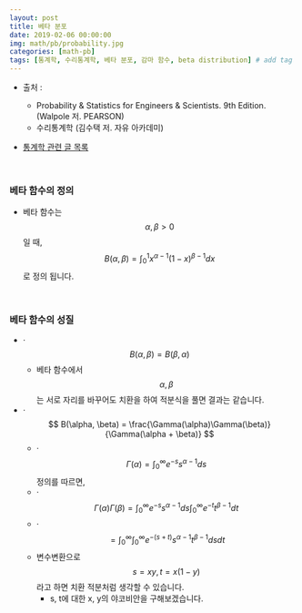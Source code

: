 ```yaml
---
layout: post
title: 베타 분포
date: 2019-02-06 00:00:00
img: math/pb/probability.jpg
categories: [math-pb] 
tags: [통계학, 수리통계학, 베타 분포, 감마 함수, beta distribution] # add tag
---
```


+ 출처 : 
    + Probability & Statistics for Engineers & Scientists. 9th Edition.(Walpole 저. PEARSON) 
    + 수리통계학 (김수택 저. 자유 아카데미)

+ [통계학 관련 글 목록](https://gaussian37.github.io/math-pb-probability-table/)


<br>

### 베타 함수의 정의

+ 베타 함수는 $$ \alpha, \beta > 0 $$ 일 때, $$ B(\alpha, \beta) = \int_{0}^{1} x^{\alpha-1}(1-x)^{\beta-1} dx $$ 로 정의 됩니다.

<br>

### 베타 함수의 성질

+ ·$$ B(\alpha, \beta) = B(\beta, \alpha) $$
    + 베타 함수에서 $$ \alpha, \beta $$는 서로 자리를 바꾸어도 치환을 하여 적분식을 풀면 결과는 같습니다.
+ ·$$ B(\alpha, \beta) = \frac{\Gamma(\alpha)\Gamma(\beta)}{\Gamma(\alpha + \beta)} $$
    + ·$$ \Gamma(\alpha) = \int_{0}^{\infty}e^{-s}s^{\alpha-1}ds $$ 정의를 따르면,
    + ·$$ \Gamma(\alpha)\Gamma(\beta) = \int_{0}^{\infty}e^{-s}s^{\alpha-1}ds \int_{0}^{\infty}e^{-t}t^{\beta-1}dt$$
    + ·$$ = \int_{0}^{\infty}\int_{0}^{\infty} e^{-(s+t)}s^{\alpha-1}t^{\beta-1} dsdt $$
    + 변수변환으로 $$ s = xy, t = x(1-y) $$ 라고 하면 치환 적분처럼 생각할 수 있습니다.
        + s, t에 대한 x, y의 야코비안을 구해보겠습니다.
     
  
